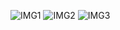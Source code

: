 ![IMG1](https://github.com/Berlinshaju/resume-portfolio/assets/66897078/d3bf19ae-7883-4bbe-90b2-a70aa25e5d5f)
![IMG2](https://github.com/Berlinshaju/resume-portfolio/assets/66897078/e6953acf-9e77-4fa1-aede-905a54d347d7)
![IMG3](https://github.com/Berlinshaju/resume-portfolio/assets/66897078/51ec5e5a-2bd6-4da9-9012-6a2ff412a848)

